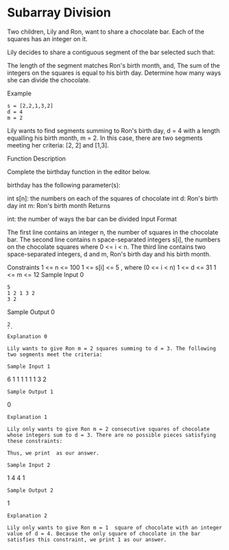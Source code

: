 Subarray Division
=============

Two children, Lily and Ron, want to share a chocolate bar. Each of the squares has an integer on it.

Lily decides to share a contiguous segment of the bar selected such that:

The length of the segment matches Ron's birth month, and,
The sum of the integers on the squares is equal to his birth day.
Determine how many ways she can divide the chocolate.

Example
```
s = [2,2,1,3,2]
d = 4
m = 2
```


Lily wants to find segments summing to Ron's birth day, d = 4 with a length equalling his birth month, m = 2. In this case, there are two segments meeting her criteria: [2, 2] and [1,3].

Function Description

Complete the birthday function in the editor below.

birthday has the following parameter(s):

int s[n]: the numbers on each of the squares of chocolate
int d: Ron's birth day
int m: Ron's birth month
Returns

int: the number of ways the bar can be divided
Input Format

The first line contains an integer n, the number of squares in the chocolate bar.
The second line contains n space-separated integers s[i], the numbers on the chocolate squares where 0 <= i < n.
The third line contains two space-separated integers, d and m, Ron's birth day and his birth month.

Constraints
1 <= n <= 100
1 <= s[i] <= 5 , where (0 <= i < n)
1 <= d <= 31
1 <= m <= 12
Sample Input 0
```
5
1 2 1 3 2
3 2
```
Sample Output 0
```
2
``
Explanation 0

Lily wants to give Ron m = 2 squares summing to d = 3. The following two segments meet the criteria:

Sample Input 1
```
6
1 1 1 1 1 1
3 2
```
Sample Output 1
```
0
```
Explanation 1

Lily only wants to give Ron m = 2 consecutive squares of chocolate whose integers sum to d = 3. There are no possible pieces satisfying these constraints:

Thus, we print  as our answer.

Sample Input 2
```
1
4
4 1
```
Sample Output 2
```
1
```
Explanation 2

Lily only wants to give Ron m = 1  square of chocolate with an integer value of d = 4. Because the only square of chocolate in the bar satisfies this constraint, we print 1 as our answer.